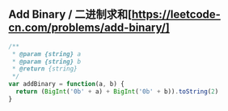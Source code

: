 ## Add Binary / 二进制求和[https://leetcode-cn.com/problems/add-binary/]


```js
/**
 * @param {string} a
 * @param {string} b
 * @return {string}
 */
var addBinary = function(a, b) {
  return (BigInt('0b' + a) + BigInt('0b' + b)).toString(2)
}
```
